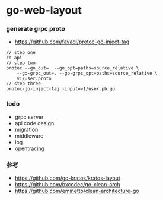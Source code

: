 # go-web-layout

### generate grpc proto
- https://github.com/favadi/protoc-go-inject-tag

```
// step one
cd api
// step two
protoc --go_out=. --go_opt=paths=source_relative \
    --go-grpc_out=. --go-grpc_opt=paths=source_relative \
    v1/user.proto
// step three
protoc-go-inject-tag -input=v1/user.pb.go
```

### todo

- grpc server
- api code design
- migration
- middleware
- log
- opentracing


### 参考

- https://github.com/go-kratos/kratos-layout
- https://github.com/bxcodec/go-clean-arch
- https://github.com/eminetto/clean-architecture-go